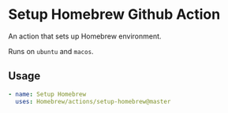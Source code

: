 # Setup Homebrew Github Action

An action that sets up Homebrew environment.

Runs on `ubuntu` and `macos`.

## Usage

```yaml
- name: Setup Homebrew
  uses: Homebrew/actions/setup-homebrew@master
```
